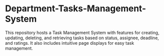 # Department-Tasks-Management-System
This repository hosts a Task Management System with features for creating, updating, deleting, and retrieving tasks based on status, assignee, deadline, and ratings. It also includes intuitive page displays for easy task management.
